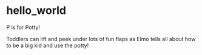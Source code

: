 # hello_world

P is for Potty!

Toddlers can lift and peek under lots of fun flaps as Elmo tells all about how to be a big kid and use the potty!
